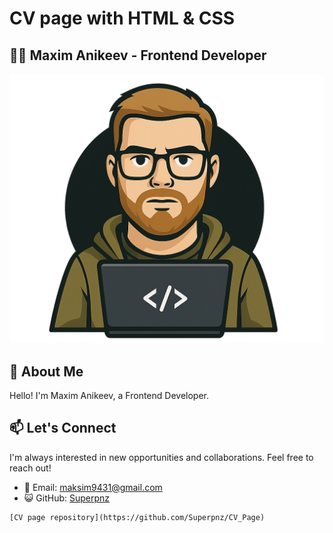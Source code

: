 # CV page with HTML & CSS
## 👨‍💻 Maxim Anikeev - Frontend Developer
![image](Assets/Без_фона_за_ноутбуком2.png)

## 🚀 About Me
Hello! I'm Maxim Anikeev, a Frontend Developer.


## 📫 Let's Connect

I'm always interested in new opportunities and collaborations. Feel free to reach out!

- 📧 Email: maksim9431@gmail.com
- 😺 GitHub: [Superpnz](https://github.com/Superpnz)

```
[CV page repository](https://github.com/Superpnz/CV_Page)
```
